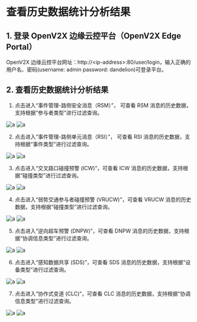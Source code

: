 # 查看历史数据统计分析结果

## 1. 登录 OpenV2X 边缘云控平台（OpenV2X Edge Portal）

OpenV2X 边缘云控平台网址：http://\<ip-address\>:80/user/login，输入正确的用户名、密码(username: admin password:
dandelion)可登录平台。

## 2. 查看历史数据统计分析结果

1. 点击进入“事件管理-路侧安全消息（RSM）”， 可查看 RSM 消息的历史数据，支持根据“参与者类型”进行过滤查询。

![a](../images/查看历史数据统计分析结果-2-1.png) ![a](../images/查看历史数据统计分析结果-2-2.png)

2. 点击进入“事件管理-路侧单元消息（RSI）”， 可查看 RSI 消息的历史数据，支持根据“事件类型”进行过滤查询。

![a](../images/查看历史数据统计分析结果-3-1.png) ![a](../images/查看历史数据统计分析结果-3-2.png)

3. 点击进入“交叉路口碰撞预警 (ICW)”，可查看 ICW 消息的历史数据，支持根据“碰撞类型”进行过滤查询。

![a](../images/查看历史数据统计分析结果-4-1.png) ![a](../images/查看历史数据统计分析结果-4-2.png)

4. 点击进入“弱势交通参与者碰撞预警 (VRUCW)”，可查看 VRUCW 消息的历史数据，支持根据“碰撞类型”进行过滤查询。

![a](../images/查看历史数据统计分析结果-5-1.png) ![a](../images/查看历史数据统计分析结果-5-2.png)

5. 点击进入“逆向超车预警 (DNPW)”，可查看 DNPW 消息的历史数据，支持根据“协调信息类型”进行过滤查询。

![a](../images/查看历史数据统计分析结果-6-1.png) ![a](../images/查看历史数据统计分析结果-6-2.png)

6. 点击进入“感知数据共享 (SDS)”，可查看 SDS 消息的历史数据，支持根据“设备类型”进行过滤查询。

![a](../images/查看历史数据统计分析结果-7-1.png) ![a](../images/查看历史数据统计分析结果-7-2.png)

7. 点击进入“协作式变道 (CLC)”，可查看 CLC 消息的历史数据，支持根据“协调信息类型”进行过滤查询。

![a](../images/查看历史数据统计分析结果-8-1.png) ![a](../images/查看历史数据统计分析结果-8-2.png)
